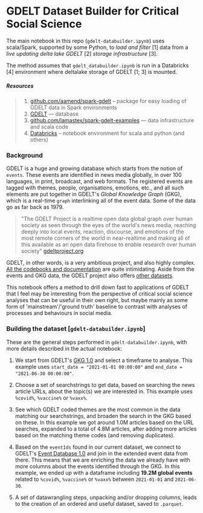 # GDELT Dataset Builder for Critical Social Science

The main notebook in this repo (`gdelt-databuilder.ipynb`) uses scala/Spark, supported by some Python, to _load and filter_ [1] data from a _live updating delta lake GDELT_ [2] _storage infrastructure_ [3].

The method assumes that `gdelt_databuilder.ipynb` is run in a Databricks [4] environment where deltalake storage of GDELT [1; 3] is mounted.

##### Resources
>1. [github.com/aamend/spark-gdelt](https://github.com/aamend/spark-gdelt) – package for easy loading of GDELT data in Spark environments
>2. [GDELT](https://github.com/gdelt/gdelt.github.io) — database
>3. [github.com/lamastex/spark-gdelt-examples](https://github.com/lamastex/spark-gdelt-examples) — data infrastructure and scala code
>4. [Databricks](https://github.com/databricks) – notebook environment for scala and python (and others) 

### Background

GDELT is a huge and growing database which starts from the notion of `events`. These events are identified in news media globally, in over 100 languages, in print, broadcast, and web formats. The registered events are tagged with themes, people, organisations, emotions, etc., and all such elements are put together in GDELT's _Global Knowledge Graph_ (GKG), which is a real-time `graph` interlinking all of the event data. Some of the data go as far back as 1979.

>"The GDELT Project is a realtime open data global graph over human society as seen through the eyes of the world's news media, reaching deeply into local events, reaction, discourse, and emotions of the most remote corners of the world in near-realtime and making all of this available as an open data firehose to enable research over human society" [gdeltproject.org](https://www.gdeltproject.org/)

GDELT, in other words, is a very ambitious project, and also highly complex. [All the codebooks and documentation](https://github.com/lamastex/spark-gdelt-examples/tree/master/gdelt-docs) are quite intimidating. Aside from the events and GKG data, the GDELT project also offers [other datasets](https://www.gdeltproject.org/data.html#rawdatafiles).

This notebook offers a method to drill down fast to applications of GDELT that I feel may be interesting from the perspective of critical social science analyses that can be useful in their own right, but maybe mainly as some form of 'mainstream'/'ground truth' baseline to contrast with analyses of processes and behaviours in social media.

### Building the dataset [`gdelt-databuilder.ipynb`]

These are the general steps performed in `gdelt-databuilder.ipynb`, with more details described in the actual notebook:

1. We start from GDELT's [GKG 1.0](https://www.gdeltproject.org/data.html#rawdatafiles) and select a timeframe to analyse. This example uses `start_date = "2021-01-01 00:00:00"` and `end_date = "2021-06-30 00:00:00"`.

2. Choose a set of searchstrings to get data, based on searching the news article URLs, about the topic(s) we are interested in. This example uses `%covid%`, `%vaccine%` or `%vaxx%`.

3. See which GDELT coded themes are the most common in the data matching our searchstrings, and broaden the search in the GKG based on these. In this example we got around 1.0M articles based on the URL searches, expanded to a total of 4.8M articles, after adding more articles based on the matching theme codes (and removing duplicates).

4. Based on the `eventIds` found in our current dataset, we connect to GDELT's [Event Database 1.0](https://www.gdeltproject.org/data.html#rawdatafiles) and join in the extended event data from there. This means that we are enriching the data we already have with more columns about the events identified through the GKG. In this example, we ended up with a dataframe including **19.2M global events** related to `%covid%`, `%vaccine%` or `%vaxx%` between `2021-01-01` and `2021-06-30`.

5. A set of datawrangling steps, unpacking and/or dropping columns, leads to the creation of an ordered and useful dataset, saved to `.parquet`.

